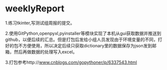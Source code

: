 # weeklyReport
1.练习tkinter,写测试组周报的提交。

2.使用GitPython,openpyxl,pyinstaller等模块实现了本机从gui获取数据并推送到github，以便后续的汇总。但是打包后发给小组人员发现由于环境变量的不同，打好的包不方便使用，所以决定后续只获取dictionary里的数据保存为json发到邮箱，然后再做数据的处理写入excel。

3.打包参考http://www.cnblogs.com/gopythoner/p/6337543.html
